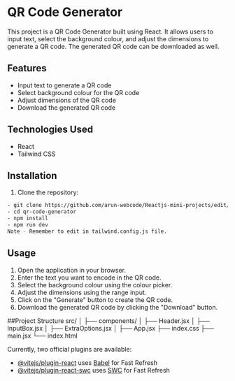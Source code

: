 # QR Code Generator

This project is a QR Code Generator built using React. It allows users to input text, select the background colour, and adjust the dimensions to generate a QR code. The generated QR code can be downloaded as well.

## Features

- Input text to generate a QR code
- Select background colour for the QR code
- Adjust dimensions of the QR code
- Download the generated QR code

## Technologies Used

- React
- Tailwind CSS

## Installation

1. Clone the repository:

  ```bash
  - git clone https://github.com/arun-webcode/Reactjs-mini-projects/edit/main/01-qrcode-gen
  - cd qr-code-generator
  - npm install
  - npm run dev
Note - Remember to edit in tailwind.config.js file.
  ```

## Usage
1. Open the application in your browser.
2. Enter the text you want to encode in the QR code.
3. Select the background colour using the colour picker.
4. Adjust the dimensions using the range input.
5. Click on the "Generate" button to create the QR code.
6. Download the generated QR code by clicking the "Download" button.

##Project Structure
src/
│ 
├── components/
│   ├── Header.jsx
│   ├── InputBox.jsx
│   ├── ExtraOptions.jsx
│
├── App.jsx
├── index.css
├── main.jsx
└── index.html


Currently, two official plugins are available:

- [@vitejs/plugin-react](https://github.com/vitejs/vite-plugin-react/blob/main/packages/plugin-react/README.md) uses [Babel](https://babeljs.io/) for Fast Refresh
- [@vitejs/plugin-react-swc](https://github.com/vitejs/vite-plugin-react-swc) uses [SWC](https://swc.rs/) for Fast Refresh
